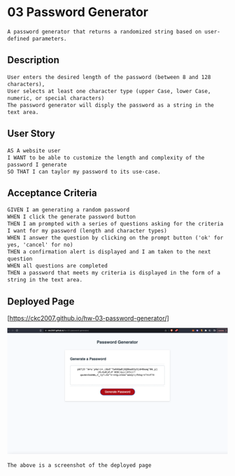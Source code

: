 # 03 Password Generator

```
A password generator that returns a randomized string based on user-defined parameters.
```

## Description

```
User enters the desired length of the password (between 8 and 128 characters),
User selects at least one character type (upper Case, lower Case, numeric, or special characters)
The password generator will disply the password as a string in the text area.
```

## User Story

```
AS A website user
I WANT to be able to customize the length and complexity of the password I generate
SO THAT I can taylor my password to its use-case.
```

## Acceptance Criteria

```
GIVEN I am generating a random password
WHEN I click the generate password button
THEN I am prompted with a series of questions asking for the criteria I want for my password (length and character types)
WHEN I answer the question by clicking on the prompt button ('ok' for yes, 'cancel' for no)
THEN a confirmation alert is displayed and I am taken to the next question
WHEN all questions are completed
THEN a password that meets my criteria is displayed in the form of a string in the text area.
```

## Deployed Page

[https://ckc2007.github.io/hw-03-password-generator/]

![demo page](./Assets/images/hw-03-password-gen-example.png)

```
The above is a screenshot of the deployed page
```
